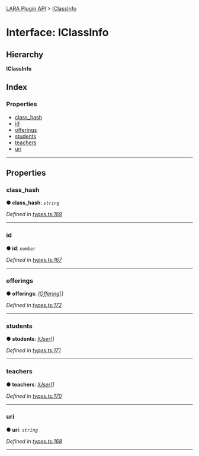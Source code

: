[LARA Plugin API](../README.md) > [IClassInfo](../interfaces/iclassinfo.md)

# Interface: IClassInfo

## Hierarchy

**IClassInfo**

## Index

### Properties

* [class_hash](iclassinfo.md#class_hash)
* [id](iclassinfo.md#id)
* [offerings](iclassinfo.md#offerings)
* [students](iclassinfo.md#students)
* [teachers](iclassinfo.md#teachers)
* [uri](iclassinfo.md#uri)

---

## Properties

<a id="class_hash"></a>

###  class_hash

**● class_hash**: *`string`*

*Defined in [types.ts:169](../../../lara-typescript/src/plugin-api/types.ts#L169)*

___
<a id="id"></a>

###  id

**● id**: *`number`*

*Defined in [types.ts:167](../../../lara-typescript/src/plugin-api/types.ts#L167)*

___
<a id="offerings"></a>

###  offerings

**● offerings**: *[IOffering](ioffering.md)[]*

*Defined in [types.ts:172](../../../lara-typescript/src/plugin-api/types.ts#L172)*

___
<a id="students"></a>

###  students

**● students**: *[IUser](iuser.md)[]*

*Defined in [types.ts:171](../../../lara-typescript/src/plugin-api/types.ts#L171)*

___
<a id="teachers"></a>

###  teachers

**● teachers**: *[IUser](iuser.md)[]*

*Defined in [types.ts:170](../../../lara-typescript/src/plugin-api/types.ts#L170)*

___
<a id="uri"></a>

###  uri

**● uri**: *`string`*

*Defined in [types.ts:168](../../../lara-typescript/src/plugin-api/types.ts#L168)*

___

